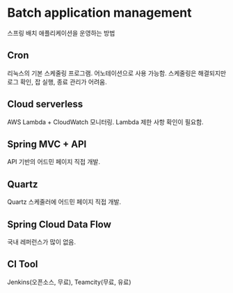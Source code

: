 # Batch application management
스프링 배치 애플리케이션을 운영하는 방법

## Cron
리눅스의 기본 스케줄링 프로그램. 어노테이션으로 사용 가능함. 스케줄링은 해결되지만 로그 확인, 잡 실행, 종료 관리가 어려움.

## Cloud serverless
AWS Lambda + CloudWatch 모니터링. Lambda 제한 사항 확인이 필요함.

## Spring MVC + API
API 기반의 어드민 페이지 직접 개발. 

## Quartz
Quartz 스케줄러에 어드민 페이지 직접 개발.

## Spring Cloud Data Flow
국내 레퍼런스가 많이 없음. 

## CI Tool
Jenkins(오픈소스, 무료), Teamcity(무료, 유료)